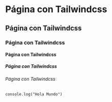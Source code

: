# Página con Tailwindcss 
## Página con Tailwindcss 
### Página con Tailwindcss 
#### Página con Tailwindcss 
##### Página con Tailwindcss
###### Página con Tailwindcss  
```
console.log("Hola Mundo")
```